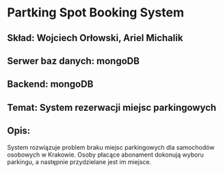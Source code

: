 # Partking Spot Booking System

## Skład: Wojciech Orłowski, Ariel Michalik
## Serwer baz danych: mongoDB
## Backend: mongoDB
## Temat: System rezerwacji miejsc parkingowych
## Opis:
System rozwiązuje problem braku miejsc parkingowych dla samochodów osobowych w Krakowie. Osoby płacące abonament dokonują wyboru parkingu, a następnie przydzielane jest im miejsce.
